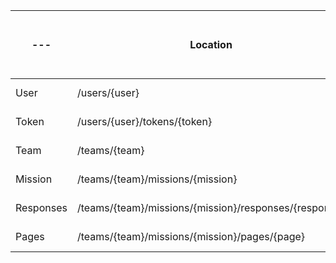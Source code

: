 --- | Location                                              | Users      | Editors        | Signed in (but of different team) | Anonymous
---          | ---                                                   | ---          | ---          | ---                               | ---
User    | /users/{user}                                         | Content Cell | Content Cell | no access                      | no access
Token        | /users/{user}/tokens/{token}                          | null         | null         | no access                              | no access
Team    | /teams/{team}                                         | null         | null         | no access                              | no access
Mission | /teams/{team}/missions/{mission}                      | null         | null         | no access                              | no access
Responses    | /teams/{team}/missions/{mission}/responses/{response} | null         | null         | no access                              | no access
Pages        | /teams/{team}/missions/{mission}/pages/{page}         | null         | null         | no access                              | no access
